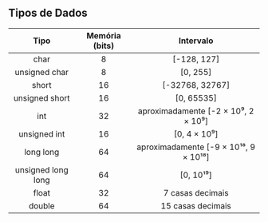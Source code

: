 ## Tipos de Dados

| Tipo                  | Memória (bits) | Intervalo                                  |
|:---------------------:|:--------------:|:------------------------------------------:|
| char                 | 8              | [-128, 127]                                 |
| unsigned char        | 8              | [0, 255]                                    |
| short                | 16             | [-32768, 32767]                             |
| unsigned short       | 16             | [0, 65535]                                  |
| int                  | 32             | aproximadamente [-2 × 10⁹, 2 × 10⁹]         |
| unsigned int         | 16             | [0, 4 × 10⁹]                                |
| long long            | 64             | aproximadamente [-9 × 10¹⁸, 9 × 10¹⁸]       |
| unsigned long long   | 64             | [0, 10¹⁹]                                   |
| float                | 32             | 7 casas decimais                            |
| double               | 64             | 15 casas decimais                           |



